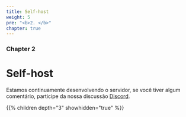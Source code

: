 ```yaml
---
title: Self-host 
weight: 5
pre: "<b>2. </b>"
chapter: true
---
```


### Chapter 2

# Self-host 

Estamos continuamente desenvolvendo o servidor, se você tiver algum comentário, participe da nossa discussão [Discord](https://discord.com/invite/nDceKgxnkV).

{{% children depth="3" showhidden="true" %}}
